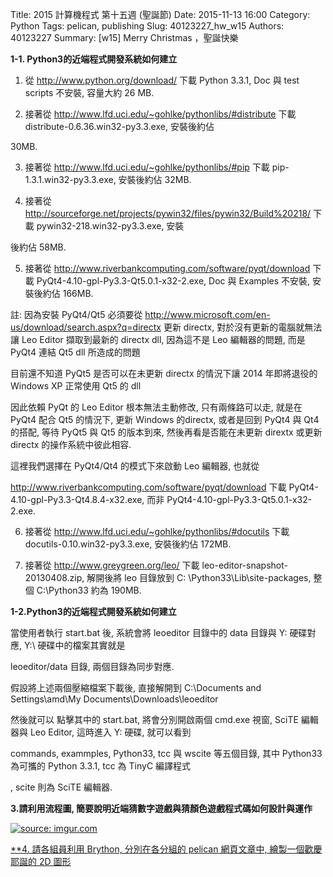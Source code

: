 Title: 2015 計算機程式 第十五週 (聖誕節) 
Date: 2015-11-13 16:00
Category: Python
Tags: pelican, publishing
Slug: 40123227_hw_w15
Authors: 40123227
Summary:  [w15] Merry Christmas ，聖誕快樂




**1-1. Python3的近端程式開發系統如何建立**

1. 從 http://www.python.org/download/ 下載 Python 3.3.1, Doc 與 test scripts 不安裝, 容量大約 26 MB.

2. 接著從 http://www.lfd.uci.edu/~gohlke/pythonlibs/#distribute 下載 distribute-0.6.36.win32-py3.3.‌exe, 安裝後約佔

30MB.

3. 接著從 http://www.lfd.uci.edu/~gohlke/pythonlibs/#pip 下載 pip-1.3.1.win32-py3.3.‌exe, 安裝後約佔 32MB.

4. 接著從 http://sourceforge.net/projects/pywin32/files/pywin32/Build%20218/ 下載 pywin32-218.win32-py3.3.exe, 安裝

後約佔 58MB.

5. 接著從 http://www.riverbankcomputing.com/software/pyqt/download 下載 PyQt4-4.10-gpl-Py3.3-Qt5.0.1-x32-2.exe, Doc
與 Examples 不安裝, 安裝後約佔 166MB.

註: 因為安裝 PyQt4/Qt5 必須要從 http://www.microsoft.com/en-us/download/search.aspx?q=directx 更新 directx, 對於沒有更新的電腦就無法讓 Leo Editor 擷取到最新的 directx dll, 因為這不是 Leo 編輯器的問題, 而是 PyQt4 連結 Qt5 dll 所造成的問題

目前還不知道 PyQt5 是否可以在未更新 directx 的情況下讓 2014 年即將退役的 Windows XP 正常使用 Qt5 的 dll

因此依賴 PyQt 的 Leo Editor 根本無法主動修改, 只有兩條路可以走, 就是在 PyQt4 配合 Qt5 的情況下, 更新 Windows 的directx, 或者是回到 PyQt4 與 Qt4 的搭配, 等待 PyQt5 與 Qt5 的版本到來, 然後再看是否能在未更新 dirextx 或更新directx 的操作系統中彼此相容.

這裡我們選擇在 PyQt4/Qt4 的模式下來啟動 Leo 編輯器, 也就從

http://www.riverbankcomputing.com/software/pyqt/download 下載 PyQt4-4.10-gpl-Py3.3-Qt4.8.4-x32.exe, 而非 PyQt4-4.10-gpl-Py3.3-Qt5.0.1-x32-2.exe.

6. 接著從 http://www.lfd.uci.edu/~gohlke/pythonlibs/#docutils 下載 docutils-0.10.win32-py3.3.‌exe, 安裝後約佔 172MB.

7. 接著從 http://www.greygreen.org/leo/ 下載 leo-editor-snapshot-20130408.zip, 解開後將 leo 目錄放到 C:
\Python33\Lib\site-packages\, 整個 C:\Python33 約為 190MB.


**1-2.Python3的近端程式開發系統如何建立**


當使用者執行 start.bat 後, 系統會將 leoeditor 目錄中的 data 目錄與 Y: 硬碟對應, Y:\ 硬碟中的檔案其實就是

leoeditor/data 目錄, 兩個目錄為同步對應.

假設將上述兩個壓縮檔案下載後, 直接解開到 C:\Documents and Settings\amd\My Documents\Downloads\leoeditor

然後就可以
點擊其中的 start.bat, 將會分別開啟兩個 cmd.exe 視窗, SciTE 編輯器與 Leo Editor, 這時進入 Y: 硬碟, 就可以看到

commands, exammples, Python33, tcc 與 wscite 等五個目錄, 其中 Python33 為可攜的 Python 3.3.1, tcc 為 TinyC 編譯程式

, scite 則為 SciTE 編輯器.



**3.請利用流程圖, 簡要說明近端猜數字遊戲與猜顏色遊戲程式碼如何設計與運作**

<a href="http://imgur.com/P9vZLUM"><img src="http://i.imgur.com/P9vZLUM.jpg" title="source: imgur.com" />

**4. 請各組員利用 Brython, 分別在各分組的 pelican 網頁文章中, 繪製一個歡慶耶誕的 2D 圖形

<!-- 以下利用 Brython 程式執行繪圖 -->

<canvas id="plotarea" width="500" height="500"></canvas>

<script type="text/python3">
# 導入 doc
from browser import document as doc
from browser import console
import math

# 準備繪圖畫布
canvas = doc["plotarea"]
ctx = canvas.getContext("2d")

# 進行座標轉換, x 軸不變, y 軸反向且移動 500 光點
ctx.setTransform(1, 0, 0, -1, 0, 500)

# 大禮物(方形)
ctx.beginPath()
ctx.lineWidth = 5
ctx.moveTo(94, 30)
ctx.lineTo(86, 180)
ctx.lineTo(293, 180)
ctx.lineTo(279, 30)
ctx.lineTo(94, 30)
# 大禮物(緞帶)
ctx.lineTo(91, 92)
ctx.lineTo(285, 86)
ctx.lineTo(286, 105)
ctx.lineTo(90, 117)
ctx.lineTo(86, 180)
ctx.lineTo(174, 180)
ctx.lineTo(179, 30)
ctx.lineTo(199, 30)
ctx.lineTo(199, 180)
# 大禮物(蝴蝶結)
ctx.lineTo(186, 180)
ctx.lineTo(237, 206)
ctx.lineTo(228, 256)
ctx.lineTo(190, 230)
ctx.lineTo(186, 180)
ctx.lineTo(178, 241)
ctx.lineTo(144, 279)
ctx.lineTo(138, 223)
ctx.lineTo(186, 180)
ctx.strokeStyle = "rgb(255, 0, 0)"
ctx.stroke()

# 小禮物(方形)
ctx.beginPath()
ctx.lineWidth = 3
ctx.moveTo(316, 30)
ctx.lineTo(312, 105)
ctx.lineTo(416, 105)
ctx.lineTo(409, 30)
ctx.lineTo(316, 30)
# 小禮物(緞帶)
ctx.lineTo(315, 61)
ctx.lineTo(412, 58)
ctx.lineTo(413, 76)
ctx.lineTo(314, 73)
ctx.lineTo(312, 105)
ctx.lineTo(356, 105)
ctx.lineTo(353, 30)
ctx.lineTo(365, 30)
ctx.lineTo(369, 105)
# 小禮物(蝴蝶結)
ctx.lineTo(362, 105)
ctx.lineTo(388, 115)
ctx.lineTo(390, 143)
ctx.lineTo(368, 127)
ctx.lineTo(362, 105)
ctx.lineTo(355, 131)
ctx.lineTo(328, 140)
ctx.lineTo(332, 119)
ctx.lineTo(362, 105)
ctx.strokeStyle = "rgb(0, 255, 0)"
ctx.stroke()

</script>
